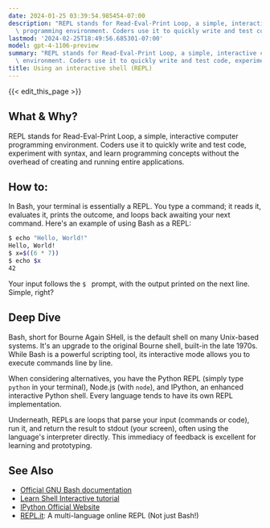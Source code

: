 ```yaml
---
date: 2024-01-25 03:39:54.985454-07:00
description: "REPL stands for Read-Eval-Print Loop, a simple, interactive computer\
  \ programming environment. Coders use it to quickly write and test code, experiment\u2026"
lastmod: '2024-02-25T18:49:56.685301-07:00'
model: gpt-4-1106-preview
summary: "REPL stands for Read-Eval-Print Loop, a simple, interactive computer programming\
  \ environment. Coders use it to quickly write and test code, experiment\u2026"
title: Using an interactive shell (REPL)
---
```


{{< edit_this_page >}}

## What & Why?
REPL stands for Read-Eval-Print Loop, a simple, interactive computer programming environment. Coders use it to quickly write and test code, experiment with syntax, and learn programming concepts without the overhead of creating and running entire applications.

## How to:
In Bash, your terminal is essentially a REPL. You type a command; it reads it, evaluates it, prints the outcome, and loops back awaiting your next command. Here's an example of using Bash as a REPL:

```Bash
$ echo "Hello, World!"
Hello, World!
$ x=$((6 * 7))
$ echo $x
42
```

Your input follows the `$ ` prompt, with the output printed on the next line. Simple, right?

## Deep Dive
Bash, short for Bourne Again SHell, is the default shell on many Unix-based systems. It's an upgrade to the original Bourne shell, built-in the late 1970s. While Bash is a powerful scripting tool, its interactive mode allows you to execute commands line by line.

When considering alternatives, you have the Python REPL (simply type `python` in your terminal), Node.js (with `node`), and IPython, an enhanced interactive Python shell. Every language tends to have its own REPL implementation.

Underneath, REPLs are loops that parse your input (commands or code), run it, and return the result to stdout (your screen), often using the language's interpreter directly. This immediacy of feedback is excellent for learning and prototyping.

## See Also
- [Official GNU Bash documentation](https://gnu.org/software/bash/manual/bash.html)
- [Learn Shell Interactive tutorial](https://www.learnshell.org/)
- [IPython Official Website](https://ipython.org/)
- [REPL.it](https://replit.com/): A multi-language online REPL (Not just Bash!)
